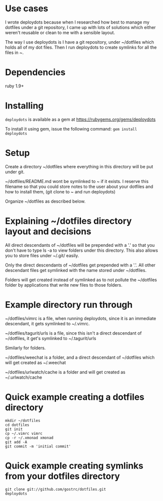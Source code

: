 Use cases
=========
I wrote deploydots because when I researched how best to manage my dotfiles under a git repository, 
I came up with lots of solutions which either weren't reusable or clean to me with a sensible layout.

The way I use deploydots is I have a git repository, under ~/dotfiles which holds all of my dot files.
Then I run deploydots to create symlinks for all the files in ~.

Dependencies
============
ruby 1.9+

Installing
==========
```deploydots``` is available as a gem at https://rubygems.org/gems/deploydots

To install it using gem, issue the following command: ```gem install deploydots```

Setup
=====
Create a directory ~/dotfiles where everything in this directory will be put under git.

~/dotfiles/README.md wont be symlinked to ~ if it exists.
I reserve this filename so that you could store notes to the user about your dotfiles and how to install them, (git clone to ~ and run deploydots)

Organize ~/dotfiles as described below.

Explaining ~/dotfiles directory layout and decisions
====================================================
All direct descendants of ~/dotfiles will be prepended with a '.' so that you don't have to type ls -a to view folders under this directory.
This also allows you to store files under ~/.git/ easily.

Only the direct descendants of ~/dotfiles get prepended with a '.'.
All other descendant files get symlinked with the name stored under ~/dotfiles.

Folders will get created instead of symlinked as to not pollute the ~/dotfiles folder by applications that write new files to those folders.

Example directory run through
=============================

~/dotfiles/vimrc is a file, when running deploydots, since it is an immediate descendant, it gets symlinked to ~/.vimrc.

~/dotfiles/tagurit/urls is a file, since this isn't a direct descendant of ~/dotfiles, it get's symlinked to ~/.tagurit/urls

Similarly for folders.

~/dotfiles/weechat is a folder, and a direct descendant of ~/dotfiles which will get created as ~/.weechat

~/dotfiles/urlwatch/cache is a folder and will get created as ~/.urlwatch/cache

Quick example creating a dotfiles directory
===========================================
```
mkdir ~/dotfiles
cd dotfiles
git init
cp ~/.vimrc vimrc
cp -r ~/.xmonad xmonad
git add -A
git commit -m 'initial commit'
```

Quick example creating symlinks from your dotfiles directory
============================================================
```
git clone git://github.com/gostrc/dotfiles.git
deploydots
```
